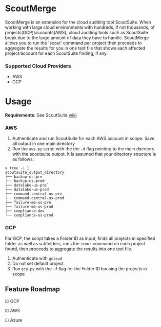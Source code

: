 # ScoutMerge
ScoutMerge is an extension for the cloud auditing tool ScoutSuite. When working with large cloud environments with hundreds, if not thousands, of projects(GCP)/accounts(AWS), cloud auditing tools such as ScoutSuite break due to the large amount of data they have to handle. ScoutMerge allows you to run the 'scout' command per project then proceeds to aggregate the results for you in one text file that shows each affected project/account for each ScoutSuite finding, if any.

### Supported Cloud Providers
- AWS
- GCP

# Usage
**Requirements:** See ScoutSuite [wiki](https://github.com/nccgroup/ScoutSuite/wiki/Setup)

### AWS
1. Authenticate and run ScoutSuite for each AWS account in scope. Save all output in one main directory
2. Run the `aws.py` script with the the `-d` flag pointing to the main directory with the scoutsuite output. It is assumed that your directory structure is as follows:

```
> tree -L 1
scoutsuite_output_directory
├── backup-us-pre
├── backup-us-prod
├── datalake-us-pre`
├── datalake-us-prod
├── command-central-us-pre
├── command-central-us-prod
├── failure-mb-us-pre
├── failure-mb-us-prod
├── compliance-dev
└── compliance-us-prod
```

### GCP
For GCP, the script takes a Folder ID as input, finds all projects in specified folder as well as subfolders, runs the `scout` command on each project found, then proceeds to aggregate the results into one text file.
1. Authenticate with `gcloud`
2. Do not set default project
3. Run `gcp.py` with the `-f` flag for the Folder ID housing the projects in scope

## Feature Roadmap
&#9745; GCP

&#9745; AWS

&#9744; Azure